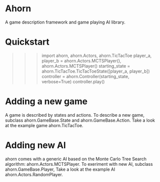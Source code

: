 Ahorn
===================

A game description framework and game playing AI library.

Quickstart
==========
  >>> import ahorn, ahorn.Actors, ahorn.TicTacToe
  >>> player_a, player_b = ahorn.Actors.MCTSPlayer(), ahorn.Actors.MCTSPlayer()
  >>> starting_state = ahorn.TicTacToe.TicTacToeState([player_a, player_b])
  >>> controller = ahorn.Controller(starting_state, verbose=True)
  >>> controller.play()

Adding a new game
=================

A game is described by states and actions.
To describe a new game, subclass ahorn.GameBase.State and ahorn.GameBase.Action.
Take a look at the example game ahorn.TicTacToe.

Adding new AI
=============

ahorn comes with a generic AI based on the Monte Carlo Tree Search algorithm:
 ahorn.Actors.MCTSPlayer.
To exeriment with new AI, subclass ahorn.GameBase.Player, Take a look at the
example AI ahorn.Actors.RandomPlayer.
